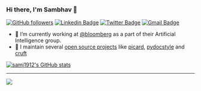 <!--
**samj1912/samj1912** is a ✨ _special_ ✨ repository because its `README.md` (this file) appears on your GitHub profile.

Here are some ideas to get you started:

- 🔭 I’m currently working on ...
- 🌱 I’m currently learning ...
- 👯 I’m looking to collaborate on ...
- 🤔 I’m looking for help with ...
- 💬 Ask me about ...
- 📫 How to reach me: ...
- 😄 Pronouns: ...
- ⚡ Fun fact: ...
-->



### Hi there, I'm Sambhav 👋

[![GitHub followers](https://img.shields.io/github/followers/samj1912?label=Follow&maxAge=3600&style=flat-square&logo=Github&labelColor=000000&color=000000)](https://github.com/samj1912?tab=followers)
[![Linkedin Badge](https://img.shields.io/badge/sambhav--kothari-0077b5?style=flat-square&logo=Linkedin&logoColor=white&labelColor=0077b5&link=https://www.linkedin.com/in/sambhav-kothari/)](https://www.linkedin.com/in/sambhav-kothari/)
[![Twitter Badge](https://img.shields.io/badge/-@__sambhavkothari-1ca0f1?style=flat-square&labelColor=1ca0f1&logo=twitter&logoColor=white&link=https://twitter.com/_sambhavkothari)](https://twitter.com/_sambhavkothari)
[![Gmail Badge](https://img.shields.io/badge/-sambhavs.email-f5493b?style=flat-square&logo=Gmail&logoColor=ffffff&labelColor=f5493b&link=mailto:sambhavs.email@gmail.com)](mailto:sambhavs.email@gmail.com)

- 🔭 I’m currently working at [@bloomberg](https://github.com/bloomberg) as a part of their Artificial Intelligence group.
- 🌱 I maintain several [open source projects](https://github.com/samj1912) like [picard](https://github.com/metabrainz/picard), [pydocstyle](https://github.com/PyCQA/pydocstyle) and [cruft](https://github.com/timothycrosley/cruft)

[![samj1912's GitHub stats](https://github-readme-stats.vercel.app/api?username=samj1912&show_icons=true)](https://github.com/anuraghazra/github-readme-stats)


----------------
![](https://komarev.com/ghpvc/?username=samj1912&style=flat-square&color=595959)
